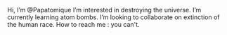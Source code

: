 Hi, I’m @Papatomique
I’m interested in destroying the universe.
I’m currently learning atom bombs.
I’m looking to collaborate on extinction of the human race.
How to reach me : you can't.

